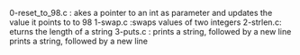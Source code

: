 0-reset_to_98.c : akes a pointer to an int as parameter and updates the value it points to to 98
1-swap.c :swaps values of two integers
2-strlen.c: eturns the length of a string
3-puts.c : prints a string, followed by a new line
prints a string, followed by a new line
